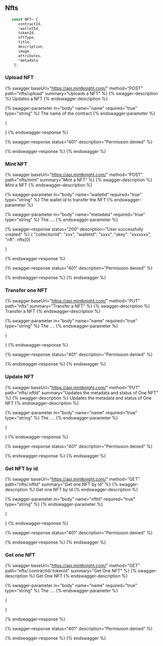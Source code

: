 ## Nfts

```javascript
   const NFT= {
      contractId,
      *walletId,
      tokenId,
      nftType,
      title,
      description,
      image,
      attributes,
      *metadata
    };

```

### Upload NFT

{% swagger baseUrl="https://api.mintknight.com/" method="POST" path="nfts/upload" summary="Uploads a NFT" %} {% swagger-description %} Updates a NFT {% endswagger-description %}

{% swagger-parameter in="body" name="name" required="true" type="string" %} The name of the contract {% endswagger-parameter %}


{
   
}
{% endswagger-response %}

{% swagger-response status="401" description="Permission denied" %}

{% endswagger-response %} {% endswagger %}




### Mint NFT

{% swagger baseUrl="https://api.mintknight.com/" method="POST" path="nfts/mint" summary="Mint a NFT" %} {% swagger-description %} Mint a NFT {% endswagger-description %}

{% swagger-parameter in="body" name="walletId" required="true" type="string" %} The wallet id to transfer the NFT {% endswagger-parameter %}

{% swagger-parameter in="body" name="metadata" required="true" type="string" %} The .... {% endswagger-parameter %}

{% swagger-response status="200" description="User successfully created" %}
{
    "collectionId": "xxx",
    "walletId": "xxxx",
    "skey": "xxxxxxx",
    "nft": nfts[0]

}


{% endswagger-response %}



{% swagger-response status="401" description="Permission denied" %}

{% endswagger-response %} {% endswagger %}



### Transfer one NFT

{% swagger baseUrl="https://api.mintknight.com/" method="PUT" path="nfts" summary="Transfer a NFT" %} {% swagger-description %} Transfer a NFT {% endswagger-description %}

{% swagger-parameter in="body" name="name" required="true" type="string" %} The .... {% endswagger-parameter %}


{
   
}
{% endswagger-response %}

{% swagger-response status="401" description="Permission denied" %}

{% endswagger-response %} {% endswagger %}


### Update NFT

{% swagger baseUrl="https://api.mintknight.com/" method="PUT" path="nfts/:nftId" summary="Updates the metadata and status of One NFT" %} {% swagger-description %} Updates the metadata and status of One NFT {% endswagger-description %}

{% swagger-parameter in="body" name="name" required="true" type="string" %} The .... {% endswagger-parameter %}


{
   
}
{% endswagger-response %}

{% swagger-response status="401" description="Permission denied" %}

{% endswagger-response %} {% endswagger %}

### Get NFT by id

{% swagger baseUrl="https://api.mintknight.com/" method="GET" path="nfts/:nftId" summary="Get one NFT by Id" %} {% swagger-description %} Get one NFT by Id {% endswagger-description %}

{% swagger-parameter in="body" name="nftId" required="true" type="string" %}  {% endswagger-parameter %}


{
   
}
{% endswagger-response %}

{% swagger-response status="401" description="Permission denied" %}

{% endswagger-response %} {% endswagger %}




### Get one NFT

{% swagger baseUrl="https://api.mintknight.com/" method="GET" path="nfts/:contractId/:tokenId" summary="Get One NFT" %} {% swagger-description %} Get One NFT {% endswagger-description %}

{% swagger-parameter in="body" name="name" required="true" type="string" %} The .... {% endswagger-parameter %}


{
   
}

{% endswagger-response %}

{% swagger-response status="401" description="Permission denied" %}

{% endswagger-response %} {% endswagger %}
